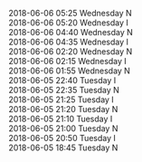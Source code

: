 2018-06-06 05:25 Wednesday  N  
2018-06-06 05:20 Wednesday  I  
2018-06-06 04:40 Wednesday  N  
2018-06-06 04:35 Wednesday  I  
2018-06-06 02:20 Wednesday  N  
2018-06-06 02:15 Wednesday  I  
2018-06-06 01:55 Wednesday  N  
2018-06-05 22:40 Tuesday  I  
2018-06-05 22:35 Tuesday  N  
2018-06-05 21:25 Tuesday  I  
2018-06-05 21:20 Tuesday  N  
2018-06-05 21:10 Tuesday  I  
2018-06-05 21:00 Tuesday  N  
2018-06-05 20:50 Tuesday  I  
2018-06-05 18:45 Tuesday  N  
